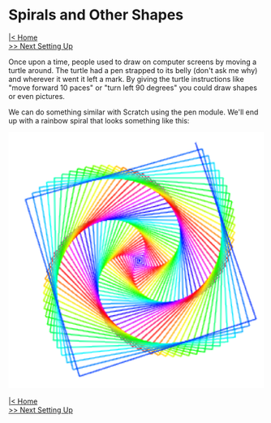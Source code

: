 # Spirals and Other Shapes

[|< Home](/)  
[>> Next Setting Up](./spirals1.md)

Once upon a time, people used to draw on computer screens by moving a turtle around. The turtle had a pen strapped to its belly (don't ask me why) and wherever it went it left a mark. By giving the turtle instructions like "move forward 10 paces" or "turn left 90 degrees" you could draw shapes or even pictures.

We can do something similar with Scratch using the pen module. We'll end up with a rainbow spiral that looks something like this:

![Rainbow Spiral](./images/spiral.png)

[|< Home](/)  
[>> Next Setting Up](./spirals1.md)